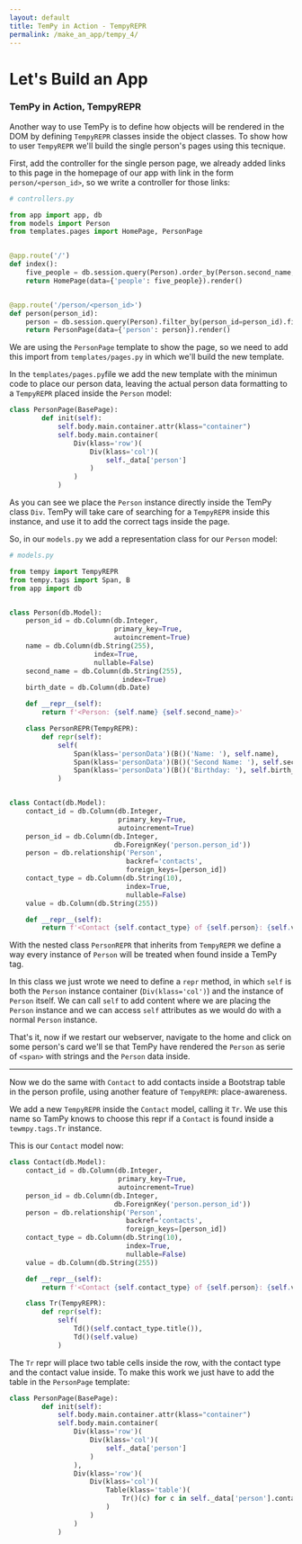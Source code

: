 ```yaml
---
layout: default
title: TemPy in Action - TempyREPR
permalink: /make_an_app/tempy_4/
---
```



# Let's Build an App

### TemPy in Action, TempyREPR

Another way to use TemPy is to define how objects will be rendered in the DOM by defining `TempyREPR` classes inside the object classes. To show how to user `TempyREPR` we'll build the single person's pages using this tecnique.

First, add the controller for the single person page, we already added links to this page in the homepage of our app with link in the form `person/<person_id>`, so we write a controller for those links:

```python
# controllers.py

from app import app, db
from models import Person
from templates.pages import HomePage, PersonPage


@app.route('/')
def index():
    five_people = db.session.query(Person).order_by(Person.second_name, Person.name).limit(5).all()
    return HomePage(data={'people': five_people}).render()


@app.route('/person/<person_id>')
def person(person_id):
    person = db.session.query(Person).filter_by(person_id=person_id).first()
    return PersonPage(data={'person': person}).render()
```

We are using the `PersonPage` template to show the page, so we need to add this import from `templates/pages.py` in which we'll build the new template.

In the `templates/pages.py`file we add the new template with the minimun code to place our person data, leaving the actual person data formatting to a `TempyREPR` placed inside the `Person` model:

```python
class PersonPage(BasePage):
        def init(self):
            self.body.main.container.attr(klass="container")
            self.body.main.container(
                Div(klass='row')(
                    Div(klass='col')(
                        self._data['person']
                    )
                )
            )
```

As you can see we place the `Person` instance directly inside the TemPy class `Div`. TemPy will take care of searching for a `TempyREPR` inside this instance, and use it to add the correct tags inside the page.

So, in our `models.py` we add a representation class for our `Person` model:

```python
# models.py

from tempy import TempyREPR
from tempy.tags import Span, B
from app import db


class Person(db.Model):
    person_id = db.Column(db.Integer,
                          primary_key=True,
                          autoincrement=True)
    name = db.Column(db.String(255),
                     index=True,
                     nullable=False)
    second_name = db.Column(db.String(255),
                            index=True)
    birth_date = db.Column(db.Date)

    def __repr__(self):
        return f'<Person: {self.name} {self.second_name}>'

    class PersonREPR(TempyREPR):
        def repr(self):
            self(
                Span(klass='personData')(B()('Name: '), self.name),
                Span(klass='personData')(B()('Second Name: '), self.second_name),
                Span(klass='personData')(B()('Birthday: '), self.birth_date.isoformat())
            )


class Contact(db.Model):
    contact_id = db.Column(db.Integer,
                           primary_key=True,
                           autoincrement=True)
    person_id = db.Column(db.Integer,
                          db.ForeignKey('person.person_id'))
    person = db.relationship('Person',
                             backref='contacts',
                             foreign_keys=[person_id])
    contact_type = db.Column(db.String(10),
                             index=True,
                             nullable=False)
    value = db.Column(db.String(255))

    def __repr__(self):
        return f'<Contact {self.contact_type} of {self.person}: {self.value}>'
```

With the nested class `PersonREPR` that inherits from `TempyREPR` we define a way every instance of `Person` will be treated when found inside a TemPy tag.

In this class we just wrote we need to define a `repr` method, in which `self` is both the `Person` instance container (`Div(klass='col')`) and the instance of `Person` itself. We can call `self` to add content where we are placing the `Person` instance and we can access `self` attributes as we would do with a normal `Person` instance.

That's it, now if we restart our webserver, navigate to the home and click on some person's card we'll se that TemPy have rendered the `Person` as serie of `<span>` with strings and the `Person` data inside.

--- 

Now we do the same with `Contact` to add contacts inside a Bootstrap table in the person profile, using another feature of `TempyREPR`: place-awareness.

We add a new `TempyREPR` inside the `Contact` model, calling it `Tr`. We use this name so TamPy knows to choose this repr if a `Contact` is found inside a `tewmpy.tags.Tr` instance.

This is our `Contact` model now:

```python
class Contact(db.Model):
    contact_id = db.Column(db.Integer,
                           primary_key=True,
                           autoincrement=True)
    person_id = db.Column(db.Integer,
                          db.ForeignKey('person.person_id'))
    person = db.relationship('Person',
                             backref='contacts',
                             foreign_keys=[person_id])
    contact_type = db.Column(db.String(10),
                             index=True,
                             nullable=False)
    value = db.Column(db.String(255))

    def __repr__(self):
        return f'<Contact {self.contact_type} of {self.person}: {self.value}>'

    class Tr(TempyREPR):
        def repr(self):
            self(
                Td()(self.contact_type.title()),
                Td()(self.value)
            )

```

The `Tr` repr will place two table cells inside the row, with the contact type and the contact value inside. To make this work we just have to add the table in the `PersonPage` template:

```python
class PersonPage(BasePage):
        def init(self):
            self.body.main.container.attr(klass="container")
            self.body.main.container(
                Div(klass='row')(
                    Div(klass='col')(
                        self._data['person']
                    )
                ),
                Div(klass='row')(
                    Div(klass='col')(
                        Table(klass='table')(
                            Tr()(c) for c in self._data['person'].contacts
                        )
                    )
                )
            )

```

